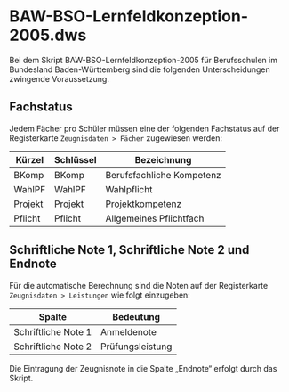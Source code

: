 # BAW-BSO-Lernfeldkonzeption-2005.dws

Bei dem Skript BAW-BSO-Lernfeldkonzeption-2005 für Berufsschulen im Bundesland Baden-Württemberg sind die folgenden Unterscheidungen zwingende Voraussetzung.

## Fachstatus

Jedem Fächer pro Schüler müssen eine der folgenden Fachstatus auf der Registerkarte ```Zeugnisdaten > Fächer``` zugewiesen werden:

|Kürzel |Schlüssel |Bezeichnung|
|--|--|--|
|BKomp |BKomp |Berufsfachliche Kompetenz|
|WahlPF |WahlPF |Wahlpflicht|
|Projekt| Projekt| Projektkompetenz|
|Pflicht| Pflicht |Allgemeines Pflichtfach|

## Schriftliche Note 1, Schriftliche Note 2 und Endnote

Für die automatische Berechnung sind die Noten auf der Registerkarte ```Zeugnisdaten > Leistungen``` wie folgt einzugeben:

|Spalte| Bedeutung|
|--|--|
|Schriftliche Note 1 |Anmeldenote|
|Schriftliche Note 2 |Prüfungsleistung|

Die Eintragung der Zeugnisnote in die Spalte „Endnote“ erfolgt durch das Skript.
